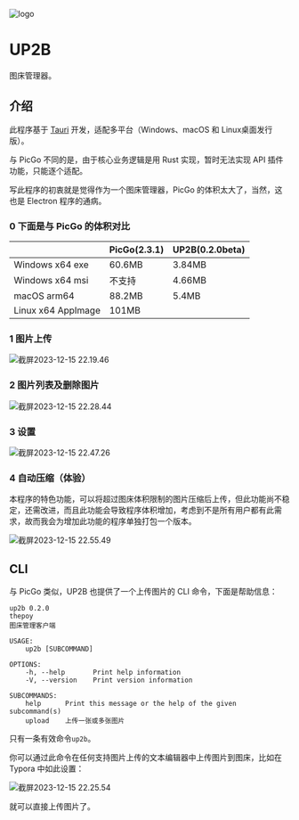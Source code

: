 ![logo](https://s2.loli.net/2023/12/15/5ipRMmXTxb3JkqV.png)

# UP2B

图床管理器。

## 介绍

此程序基于 [Tauri](https://marketplace.visualstudio.com/items?itemName=tauri-apps.tauri-vscode) 开发，适配多平台（Windows、macOS 和 Linux桌面发行版）。

与 PicGo 不同的是，由于核心业务逻辑是用 Rust 实现，暂时无法实现 API 插件功能，只能逐个适配。

写此程序的初衷就是觉得作为一个图床管理器，PicGo 的体积太大了，当然，这也是 Electron 程序的通病。

### 0 下面是与 PicGo 的体积对比

|                    | PicGo(2.3.1) | UP2B(0.2.0beta) |
| ------------------ | ------------ | --------------- |
| Windows x64 exe    | 60.6MB       | 3.84MB          |
| Windows x64 msi    | 不支持       | 4.66MB          |
| macOS arm64        | 88.2MB       | 5.4MB           |
| Linux x64 AppImage | 101MB        |                 |

### 1 图片上传

![截屏2023-12-15 22.19.46](https://s2.loli.net/2023/12/15/42YRjUmPckleJx9.png)

### 2 图片列表及删除图片

![截屏2023-12-15 22.28.44](https://s2.loli.net/2023/12/15/pvlGhXcr6dZHntR.png)

### 3 设置

![截屏2023-12-15 22.47.26](https://s2.loli.net/2023/12/15/esQrwN8KhnomBTx.png)

### 4 自动压缩（体验）

本程序的特色功能，可以将超过图床体积限制的图片压缩后上传，但此功能尚不稳定，还需改进，而且此功能会导致程序体积增加，考虑到不是所有用户都有此需求，故而我会为增加此功能的程序单独打包一个版本。

![截屏2023-12-15 22.55.49](https://s2.loli.net/2023/12/15/5xbHVlOpwMmtrXe.png)

## CLI

与 PicGo 类似，UP2B 也提供了一个上传图片的 CLI 命令，下面是帮助信息：

```
up2b 0.2.0
thepoy
图床管理客户端

USAGE:
    up2b [SUBCOMMAND]

OPTIONS:
    -h, --help       Print help information
    -V, --version    Print version information

SUBCOMMANDS:
    help      Print this message or the help of the given subcommand(s)
    upload    上传一张或多张图片
```

只有一条有效命令`up2b`。

你可以通过此命令在任何支持图片上传的文本编辑器中上传图片到图床，比如在 Typora 中如此设置：

![截屏2023-12-15 22.25.54](https://s2.loli.net/2023/12/15/i7gSByjX4FtmKxv.png)

就可以直接上传图片了。
